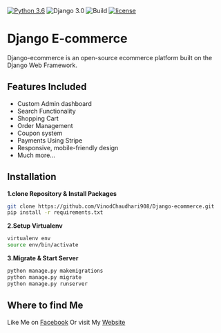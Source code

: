 [![Python 3.6](https://img.shields.io/badge/python-3.6-yellow.svg)](https://www.python.org/downloads/release/python-360/)
![Django 3.0](https://img.shields.io/badge/Django-3.0-green.svg)
![Build](https://github.com/shyam999/Django-ecommerce/workflows/Build/badge.svg?branch=master)
[![license](https://img.shields.io/github/license/DAVFoundation/captain-n3m0.svg?style=flat-square)](https://github.com/VinodChaudhari908/django-ecommerce/blob/master/LICENSE)
# Django E-commerce
Django-ecommerce is an open-source ecommerce platform built on the Django Web Framework.
## Features Included
- Custom Admin dashboard
- Search Functionality
- Shopping Cart
- Order Management
- Coupon system
- Payments Using Stripe
- Responsive, mobile-friendly design
- Much more...

## Installation

**1.clone Repository & Install Packages**
```sh
git clone https://github.com/VinodChaudhari908/Django-ecommerce.git
pip install -r requirements.txt
```
**2.Setup Virtualenv**
```sh
virtualenv env
source env/bin/activate
```
**3.Migrate & Start Server**
```sh
python manage.py makemigrations
python manage.py migrate
python manage.py runserver
```

## Where to find Me
Like Me on [Facebook](https://www.facebook.com/vinodkumarchaudhari.chotu/)
Or visit My [Website](https://www.github.com.VinodChaudhari908)
